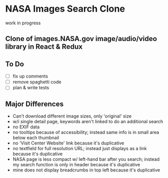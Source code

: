 # NASA Images Search Clone

work in progress

## Clone of images.NASA.gov image/audio/video library in React & Redux

## To Do

- [ ] fix up comments
- [ ] remove spaghetti code
- [ ] plan & write tests

## Major Differences

- Can't download different image sizes, only 'original' size
- w/i single detail page, keywords aren't linked to do an additional search
- no EXIF data
- no tooltips because of accessibility; instead same info is in small area below each thumbnail
- no 'Visit Center Website' link because it's duplicative
- no textfield for full resolution URL; instead just displays as a link because it's duplicative
- NASA page is less compact w/ left-hand bar after you search; instead my search function is only in header because it's duplicative
- mine does not display breadcrumbs in top left because it's duplicative
